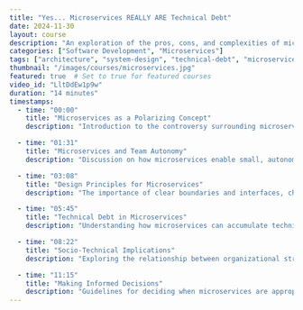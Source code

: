 ```yaml
---
title: "Yes... Microservices REALLY ARE Technical Debt"
date: 2024-11-30
layout: course
description: "An exploration of the pros, cons, and complexities of microservices and their socio-technical implications."
categories: ["Software Development", "Microservices"]
tags: ["architecture", "system-design", "technical-debt", "microservices", "distributed-systems", "software-engineering", "team-organization"]
thumbnail: "/images/courses/microservices.jpg"
featured: true  # Set to true for featured courses
video_id: "LltDdEw1p9w"
duration: "14 minutes"
timestamps:
  - time: "00:00"
    title: "Microservices as a Polarizing Concept"
    description: "Introduction to the controversy surrounding microservices, acknowledging trade-offs, and exploring their socio-technical nature."

  - time: "01:31"
    title: "Microservices and Team Autonomy"
    description: "Discussion on how microservices enable small, autonomous teams, and the impact of team dynamics on system design."

  - time: "03:08"
    title: "Design Principles for Microservices"
    description: "The importance of clear boundaries and interfaces, challenges of distributed monoliths, and pitfalls of poor design."

  - time: "05:45"
    title: "Technical Debt in Microservices"
    description: "Understanding how microservices can accumulate technical debt and strategies for managing it effectively."

  - time: "08:22"
    title: "Socio-Technical Implications"
    description: "Exploring the relationship between organizational structure, team dynamics, and system architecture."

  - time: "11:15"
    title: "Making Informed Decisions"
    description: "Guidelines for deciding when microservices are appropriate and how to implement them successfully."
---
```

